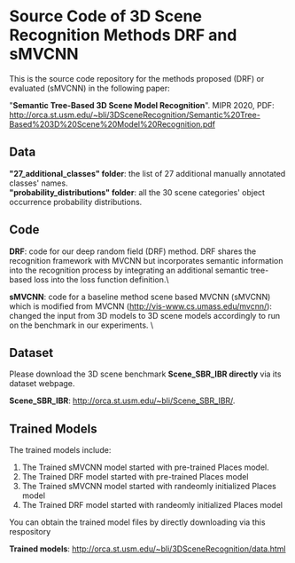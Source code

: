 # Source Code of 3D Scene Recognition Methods DRF and sMVCNN
This is the source code repository for the methods proposed (DRF) or evaluated (sMVCNN) in the following paper:

"**Semantic Tree-Based 3D Scene Model Recognition**". MIPR 2020, PDF: http://orca.st.usm.edu/~bli/3DSceneRecognition/Semantic%20Tree-Based%203D%20Scene%20Model%20Recognition.pdf


## Data
**"27_additional_classes" folder**: the list of 27 additional manually annotated classes' names.\
**"probability_distributions" folder**: all the 30 scene categories' object occurrence probability distributions.

## Code
**DRF**: code for our deep random field (DRF) method. DRF shares the recognition framework with MVCNN but incorporates semantic information into the recognition process by integrating an additional semantic tree-based loss into the loss function definition.\

**sMVCNN**: code for a baseline method scene based MVCNN (sMVCNN) which is modified from MVCNN (http://vis-www.cs.umass.edu/mvcnn/): changed the input
from 3D models to 3D scene models accordingly to run on the benchmark in our experiments. \

## Dataset
Please download the 3D scene benchmark **Scene_SBR_IBR directly** via its dataset webpage. 

**Scene_SBR_IBR**: http://orca.st.usm.edu/~bli/Scene_SBR_IBR/.


## Trained Models
The trained models include: 
1. The Trained sMVCNN model started with pre-trained Places model.
2. The Trained DRF model started with pre-trained Places model
3. The Trained sMVCNN model started with randeomly initialized Places model
4. The Trained DRF model started with randeomly initialized Places model

You can obtain the trained model files by directly downloading via this respository 

**Trained models**: http://orca.st.usm.edu/~bli/3DSceneRecognition/data.html

